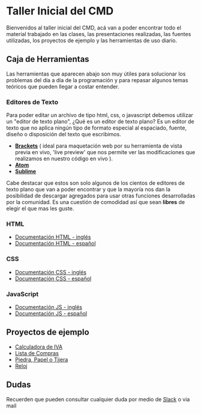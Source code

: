 # Taller Inicial del CMD

Bienvenidos al taller inicial del CMD, acá van a poder encontrar todo el material trabajado en las clases, las presentaciones realizadas, las fuentes utilizadas, los proyectos de ejemplo y las herramientas de uso diario.

## Caja de Herramientas

Las herramientas que aparecen abajo son muy útiles para solucionar los problemas del día a día de la programación y para repasar algunos temas teóricos que pueden llegar a costar entender.

### Editores de Texto

Para poder editar un archivo de tipo html, css, o javascript debemos utilizar un "editor de texto plano", ¿Qué es un editor de texto plano? Es un editor de texto que no aplica ningún tipo de formato especial al espaciado, fuente, diseño o disposición del texto que escribimos.

*  [__Brackets__](http://brackets.io/) ( ideal para maquetación web por su herramienta de vista previa en vivo, 'live preview' que nos permite ver las modificaciones que realizamos en nuestro código en vivo ).
*  [__Atom__](https://atom.io/)
*  [__Sublime__](https://www.sublimetext.com/)

Cabe destacar que estos son solo algunos de los cientos de editores de texto plano que van a poder encontrar y que la mayoría nos dan la posibilidad de descargar agregados para usar otras funciones desarrolladas por la comunidad. Es una cuestión de comodidad así que sean __libres__ de elegir el que mas les guste.

### HTML
* [Documentación HTML - inglés](http://www.w3schools.com/tags/default.asp)
* [Documentación HTML - español](https://developer.mozilla.org/es/docs/Web/HTML)

### CSS
* [Documentación CSS - inglés](http://www.w3schools.com/css/default.asp)
* [Documentación CSS - español](https://developer.mozilla.org/es/docs/Web/CSS)

### JavaScript
* [Documentación JS - inglés](http://www.w3schools.com/js/default.asp)
* [Documentación JS - español](https://developer.mozilla.org/es/docs/Web/JavaScript)

## Proyectos de ejemplo

*  [Calculadora de IVA](https://github.com/PTF-CMD/Taller-Inicial/ProyectosEjemplo/calculadora_iva)
*  [Lista de Compras](https://github.com/PTF-CMD/Taller-Inicial/ProyectosEjemplo/lista_de_compras)
*  [Piedra, Papel o Tijera](https://github.com/PTF-CMD/Taller-Inicial/ProyectosEjemplo/piedra_papel_tijera)
*  [Reloj](https://github.com/PTF-CMD/Taller-Inicial/ProyectosEjemplo/Reloj)

## Dudas

Recuerden que pueden consultar cualquier duda por medio de [Slack](https://ptf-cmd.slack.com) o via mail
